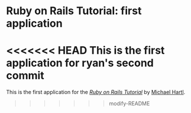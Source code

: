 # Ruby on Rails Tutorial: first application

<<<<<<< HEAD
This is the first application for ryan's second commit
=======
This is the first application for the [*Ruby on Rails Tutorial*](http://railstutorial.org) by [Michael Hartl](http://michaelhartl.com).
>>>>>>> modify-README
